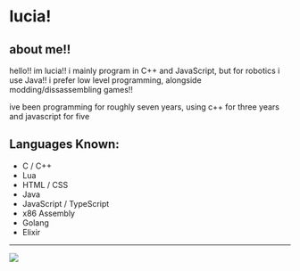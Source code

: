 # lucia!

## about me!!
hello!! im lucia!! i mainly program in C++ and JavaScript, but for robotics i use Java!!
i prefer low level programming, alongside modding/dissassembling games!!

ive been programming for roughly seven years, using c++ for three years and javascript for five

## Languages Known:
- C / C++
- Lua
- HTML / CSS
- Java
- JavaScript / TypeScript
- x86 Assembly
- Golang
- Elixir
---
[![](https://github-readme-stats.vercel.app/api/top-langs/?username=saturnaliam&layout=donut-vertical&langs_count=5&hide=CMake)](https://github.com/anuraghazra/github-readme-stats)
